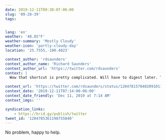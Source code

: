 ```yaml
---
date: 2019-12-11T09:30:07-06:00
slug: '09-28-39'
tags:


lang: 'en'
weather: '48.85°F'
weather-summary: 'Mostly Cloudy'
weather-icon: 'partly-cloudy-day'
location: '25.7555,-100.4023'

context_author: 'rdsaunders'
context_author_name: 'Richard Saunders'
context_author_url: 'https://twitter.com/rdsaunders'
context: |
  Wow that shortcut is pretty complicated. Will have to digest later. Thanks for sharing your process.

context_url: 'https://twitter.com/rdsaunders/status/1204781578402091011?s=12'
context_date: '2019-12-11T07:14:00-06:00'
context_date_friendly: 'Dec 11, 2019 at 7:14 AM'
context_imgs: ''

syndication_links:
    - https://brid.gy/publish/twitter
tweet_id: '1204785361198755840'
---
```

No problem, happy to help.